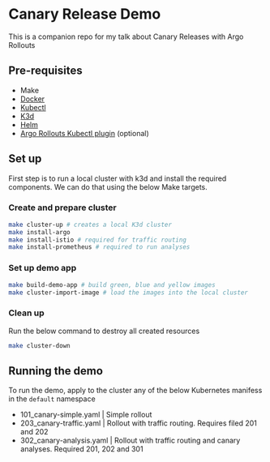 # Canary Release Demo

This is a companion repo for my talk about Canary Releases with Argo Rollouts

## Pre-requisites

- Make
- [Docker](https://docs.docker.com/get-docker/)
- [Kubectl](https://kubernetes.io/docs/tasks/tools/)
- [K3d](https://k3d.io/stable/#releases)
- [Helm](https://helm.sh/docs/intro/install/)
- [Argo Rollouts Kubectl plugin](https://argoproj.github.io/argo-rollouts/installation/) (optional)

## Set up

First step is to run a local cluster with k3d and install the required
components. We can do that using the below Make targets.

### Create and prepare cluster

```sh
make cluster-up # creates a local K3d cluster
make install-argo
make install-istio # required for traffic routing
make install-prometheus # required to run analyses
```

### Set up demo app

```sh
make build-demo-app # build green, blue and yellow images
make cluster-import-image # load the images into the local cluster
```

### Clean up

Run the below command to destroy all created resources

```sh
make cluster-down
```

## Running the demo

To run the demo, apply to the cluster any of the below Kubernetes manifess
in the `default` namespace

- 101_canary-simple.yaml | Simple rollout
- 203_canary-traffic.yaml | Rollout with traffic routing. Requires filed 201 and 202
- 302_canary-analysis.yaml | Rollout with traffic routing and canary analyses. Required 201, 202 and 301
